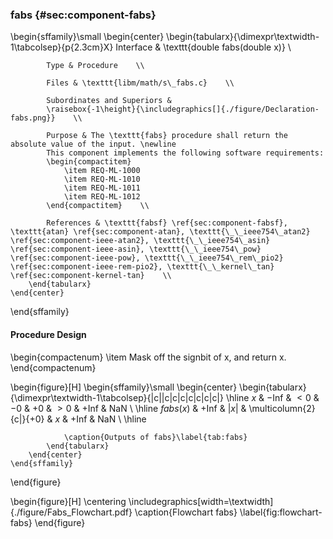 ### fabs {#sec:component-fabs}

\begin{sffamily}\small
	\begin{center}
		\begin{tabularx}{\dimexpr\textwidth-1\tabcolsep}{p{2.3cm}X}
			Interface       & \texttt{double fabs(double x)} \\ 
			
			Type & Procedure    \\ 
			
			Files & \texttt{libm/math/s\_fabs.c}    \\ 
			
			Subordinates and Superiors &
			\raisebox{-1\height}{\includegraphics[]{./figure/Declaration-fabs.png}}    \\ 
			
			Purpose & The \texttt{fabs} procedure shall return the absolute value of the input. \newline
			This component implements the following software requirements:
			\begin{compactitem}
				\item REQ-ML-1000
				\item REQ-ML-1010
				\item REQ-ML-1011
				\item REQ-ML-1012
			\end{compactitem}    \\ 
			
			References & \texttt{fabsf} \ref{sec:component-fabsf}, \texttt{atan} \ref{sec:component-atan}, \texttt{\_\_ieee754\_atan2} \ref{sec:component-ieee-atan2}, \texttt{\_\_ieee754\_asin} \ref{sec:component-ieee-asin}, \texttt{\_\_ieee754\_pow} \ref{sec:component-ieee-pow}, \texttt{\_\_ieee754\_rem\_pio2} \ref{sec:component-ieee-rem-pio2}, \texttt{\_\_kernel\_tan} \ref{sec:component-kernel-tan}    \\ 
		\end{tabularx}
	\end{center}
\end{sffamily}

#### Procedure Design

\begin{compactenum}
	\item Mask off the signbit of x, and return x.
\end{compactenum}

\begin{figure}[H]
	\begin{sffamily}\small
		\begin{center}
			\begin{tabularx}{\dimexpr\textwidth-1\tabcolsep}{|c||c|c|c|c|c|c|c|}
				\hline
				$x$       & $-$Inf & $<0$  & $-0$ & $+0$               & $>0$ & $+$Inf & NaN \\ \hline
				$fabs(x)$ & $+$Inf & $|x|$ & \multicolumn{2}{c|}{$+0$} & $x$  & $+$Inf & NaN \\ \hline
				
				\caption{Outputs of fabs}\label{tab:fabs}
			\end{tabularx}
		\end{center}
	\end{sffamily}
\end{figure}

\begin{figure}[H]
	\centering
	\includegraphics[width=\textwidth]{./figure/Fabs_Flowchart.pdf}
	\caption{Flowchart fabs}
	\label{fig:flowchart-fabs}
\end{figure}